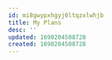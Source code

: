 ```yaml
---
id: mi8gwypxhgyj0ltqzxlwhjb
title: My Plans
desc: ''
updated: 1690204508728
created: 1690204508728
---
```

